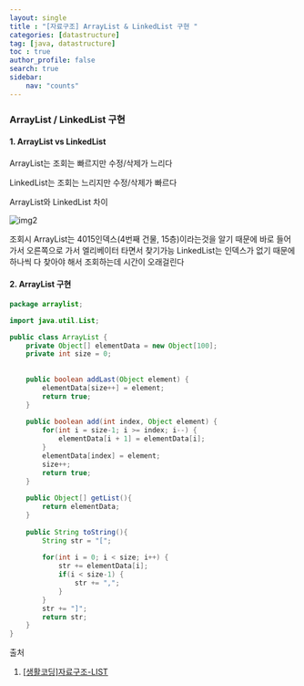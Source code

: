 ```yaml
---
layout: single
title : "[자료구조] ArrayList & LinkedList 구현 "
categories: [datastructure]
tag: [java, datastructure]
toc : true
author_profile: false
search: true
sidebar:
    nav: "counts"
---
```


### ArrayList / LinkedList 구현

#### 1. ArrayList vs LinkedList

ArrayList는 조회는 빠르지만 수정/삭제가 느리다

LinkedList는 조회는 느리지만 수정/삭제가 빠르다


<bold>ArrayList와 LinkedList 차이</bold>

![img2](../../../images/posts/datastructure/chapter01/1.png)

조회시 ArrayList는 4015인덱스(4번째 건물, 15층)이라는것을 알기 때문에 바로 들어가서 오른쪽으로 가서 엘리베이터 타면서 찾기가능
LinkedList는 인덱스가 없기 때문에 하나씩 다 찾아야 해서 조회하는데 시간이 오래걸린다

#### 2. ArrayList 구현

```java
package arraylist;

import java.util.List;

public class ArrayList {
	private Object[] elementData = new Object[100];
	private int size = 0;
	
	
	public boolean addLast(Object element) {
		elementData[size++] = element;
		return true;
	}
	
	public boolean add(int index, Object element) {
		for(int i = size-1; i >= index; i--) {
			elementData[i + 1] = elementData[i];
		}
		elementData[index] = element;
		size++;
		return true;
	}
	
	public Object[] getList(){
		return elementData;
	}
	
	public String toString(){
		String str = "[";
		
		for(int i = 0; i < size; i++) {
			str += elementData[i];
			if(i < size-1) {
				str += ",";
			}
		}
		str += "]";
		return str;
	}	
}
```


출처 
 1. [[생활코딩]자료구조-LIST](https://opentutorials.org/module/1335/8709)
